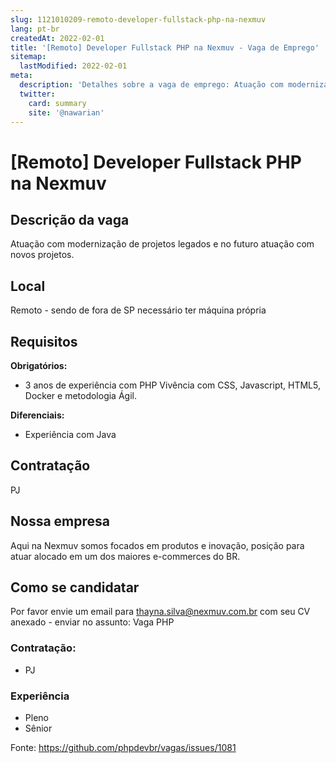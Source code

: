 ```yaml
---
slug: 1121010209-remoto-developer-fullstack-php-na-nexmuv
lang: pt-br
createdAt: 2022-02-01
title: '[Remoto] Developer Fullstack PHP na Nexmuv - Vaga de Emprego'
sitemap:
  lastModified: 2022-02-01
meta:
  description: 'Detalhes sobre a vaga de emprego: Atuação com modernização de projetos legados e no futuro atuação com novos projetos.'
  twitter:
    card: summary
    site: '@nawarian'
---
```


# [Remoto] Developer Fullstack PHP na Nexmuv

<!--
==================================================
POR FAVOR, SÓ POSTE SE A VAGA FOR PARA DESENVOLVEDOR(A) PHP!

Não faça distinção de gênero no titulo da vaga.

Use: "PHP Developer" ao invés de "Desenvolvedor PHP" \o/

Exemplo: `[São Paulo/SP] PHP Developer na Nome da Empresa`

Evite fugir do padrão, isso só dá trabalho aos administradores,
pois os títulos são padronizados.
==================================================
-->

## Descrição da vaga
 Atuação com modernização de projetos legados e no futuro atuação com novos projetos.

## Local

Remoto - sendo de fora de SP necessário ter máquina própria


## Requisitos

**Obrigatórios:**
- 3 anos de experiência com PHP 
Vivência com CSS, Javascript, HTML5, Docker  e  metodologia Ágil. 

**Diferenciais:**
- Experiência com Java

## Contratação

PJ 

## Nossa empresa

Aqui na Nexmuv somos focados em produtos e inovação, posição para atuar alocado em um dos maiores e-commerces do BR. 

## Como se candidatar

Por favor envie um email para thayna.silva@nexmuv.com.br com seu CV anexado - enviar no assunto: Vaga PHP

### Contratação:
- PJ

### Experiência

- Pleno
- Sênior


Fonte: https://github.com/phpdevbr/vagas/issues/1081